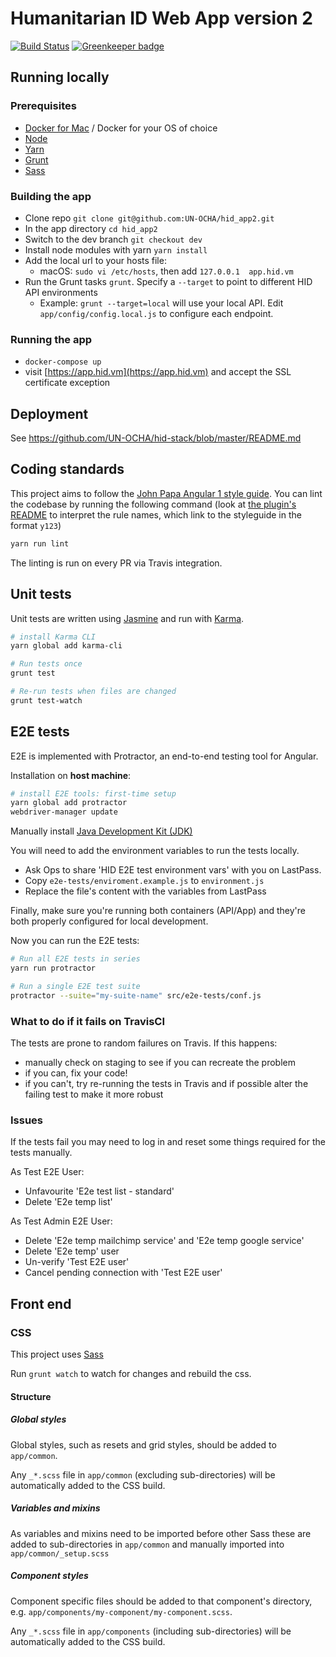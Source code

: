 # Humanitarian ID Web App version 2

[![Build Status](https://travis-ci.org/UN-OCHA/hid_app2.svg?branch=master)](https://travis-ci.org/UN-OCHA/hid_app2) [![Greenkeeper badge](https://badges.greenkeeper.io/UN-OCHA/hid_app2.svg)](https://greenkeeper.io/)

## Running locally

### Prerequisites

* [Docker for Mac](https://docs.docker.com/docker-for-mac/) / Docker for your OS of choice
* [Node](https://nodejs.org/en/)
* [Yarn](https://yarnpkg.com/lang/en/docs/install/)
* [Grunt](http://gruntjs.com/getting-started)
* [Sass](http://sass-lang.com/install)


### Building the app

* Clone repo `git clone git@github.com:UN-OCHA/hid_app2.git`
* In the app directory `cd hid_app2`
* Switch to the dev branch `git checkout dev`
* Install node modules with yarn `yarn install`
* Add the local url to your hosts file:
  * macOS: `sudo vi /etc/hosts`, then add `127.0.0.1  app.hid.vm`
* Run the Grunt tasks `grunt`. Specify a `--target` to point to different HID API environments
  * Example: `grunt --target=local` will use your local API. Edit `app/config/config.local.js` to configure each endpoint.


### Running the app

* `docker-compose up`
* visit [https://app.hid.vm](https://app.hid.vm) and accept the SSL certificate exception


## Deployment

See https://github.com/UN-OCHA/hid-stack/blob/master/README.md


## Coding standards

This project aims to follow the [John Papa Angular 1 style guide](https://github.com/johnpapa/angular-styleguide/tree/master/a1). You can lint the codebase by running the following command (look at [the plugin's README](https://www.npmjs.com/package/eslint-plugin-angular) to interpret the rule names, which link to the styleguide in the format `y123`)

```sh
yarn run lint
```

The linting is run on every PR via Travis integration.


## Unit tests

Unit tests are written using [Jasmine](https://jasmine.github.io/) and run with [Karma](https://karma-runner.github.io/).

```sh
# install Karma CLI
yarn global add karma-cli

# Run tests once
grunt test

# Re-run tests when files are changed
grunt test-watch
```


## E2E tests

E2E is implemented with Protractor, an end-to-end testing tool for Angular.

Installation on **host machine**:

```sh
# install E2E tools: first-time setup
yarn global add protractor
webdriver-manager update
```

Manually install [Java Development Kit (JDK)](https://www.oracle.com/technetwork/java/javase/downloads/index.html)

You will need to add the environment variables to run the tests locally.

* Ask Ops to share 'HID E2E test environment vars' with you on LastPass.
* Copy `e2e-tests/enviroment.example.js` to `environment.js`
* Replace the file's content with the variables from LastPass

Finally, make sure you're running both containers (API/App) and they're both properly configured for local development.

Now you can run the E2E tests:

```sh
# Run all E2E tests in series
yarn run protractor

# Run a single E2E test suite
protractor --suite="my-suite-name" src/e2e-tests/conf.js
```


### What to do if it fails on TravisCI

The tests are prone to random failures on Travis. If this happens:

* manually check on staging to see if you can recreate the problem
* if you can, fix your code!
* if you can't, try re-running the tests in Travis and if possible alter the failing test to make it more robust

### Issues

If the tests fail you may need to log in and reset some things required for the tests manually.

As Test E2E User:

* Unfavourite 'E2e test list - standard'
* Delete 'E2e temp list'

As Test Admin E2E User:

* Delete 'E2e temp mailchimp service' and 'E2e temp google service'
* Delete 'E2e temp' user
* Un-verify 'Test E2E user'
* Cancel pending connection with 'Test E2E user'


## Front end

### CSS

This project uses [Sass](https://sass-lang.com/)

Run `grunt watch` to watch for changes and rebuild the css.

#### Structure

##### Global styles

Global styles, such as resets and grid styles, should be added to `app/common`.

Any `_*.scss` file in `app/common` (excluding sub-directories) will be automatically added to the CSS build.

##### Variables and mixins

As variables and mixins need to be imported before other Sass these are added to sub-directories in `app/common` and manually imported into `app/common/_setup.scss`

##### Component styles

Component specific files should be added to that component's directory, e.g. `app/components/my-component/my-component.scss`.

Any `_*.scss` file in `app/components` (including sub-directories) will be automatically added to the CSS build.
